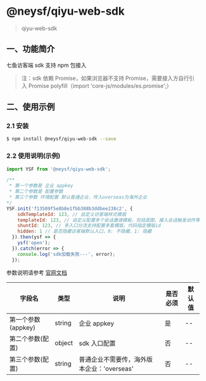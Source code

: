 # @neysf/qiyu-web-sdk

> qiyu-web-sdk

## 一、功能简介

七鱼访客端 sdk 支持 npm 包接入

> 注：sdk 依赖 Promise，如果浏览器不支持 Promise，需要接入方自行引入 Promise polyfill（import 'core-js/modules/es.promise';）


## 二、使用示例

### 2.1 安装

```sh
$ npm install @neysf/qiyu-web-sdk --save
```
### 2.2 使用说明(示例)

```js
import YSF from '@neysf/qiyu-web-sdk';

/**
 * 第一个参数是 企业 appkey
 * 第二个参数是 配置参数
 * 第三个参数 环境配置 默认普通企业，传入overseas为海外企业
*/
YSF.init('f13509f5e8b8e1fbb388b3ddbee238c2', {
    sdkTemplateId: 123, // 自定义访客端样式模版
    templateId: 123, // 自定义配置多个会话邀请模板，包括底图、接入会话触发动作等（如需会话邀请模板关联某个对话框样式模板，请使用会话邀请模板的高级自定义功能，将“接受邀请”的操作设置指向某个对话框模板）
    shuntId: 123, // 多入口分流支持配置多套模版，代码指定模版id
    hidden: 1 // 是否隐藏访客端默认入口，0: 不隐藏，1: 隐藏
  }).then(ysf => {
    ysf('open');
  }).catch(error => {
    console.log('sdk加载失败---', error);
  });
```

参数说明请参考 [官网文档](https://b.163.com/knowledge/public/WXjbs9n3GC/knowdetail?docId=X8GdiEY0Wm&pid=162306)

| 字段名 | 类型 | 说明 | 是否必须 | 默认值 |
|---|---|---| ---| ---|
| 第一个参数(appkey) | string | 企业 appkey | 是 | -- |
| 第二个参数(配置) | object | sdk 入口配置 | 否 | -- |
| 第三个参数(配置) | string | 普通企业不需要传，海外版本企业：'overseas' | 否 | -- |



